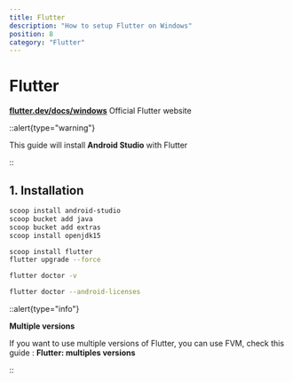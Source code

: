 ```yaml
---
title: Flutter
description: "How to setup Flutter on Windows"
position: 8
category: "Flutter"
---
```


# Flutter

[**flutter.dev/docs/windows**](https://flutter.dev/docs/get-started/install/windows) Official Flutter
website

::alert{type="warning"}

This guide will install **Android Studio** with Flutter

::

## 1. Installation

```sh
scoop install android-studio
scoop bucket add java
scoop bucket add extras
scoop install openjdk15
```

```sh
scoop install flutter
flutter upgrade --force
```

```sh
flutter doctor -v
```

```sh
flutter doctor --android-licenses
```

::alert{type="info"}

**Multiple versions**

If you want to use multiple versions of Flutter, you can use FVM, check this guide : **Flutter: multiples versions**

::
